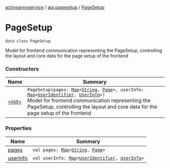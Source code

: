 [activeannoservice](../../index.md) / [api.pagesetup](../index.md) / [PageSetup](./index.md)

# PageSetup

`data class PageSetup`

Model for frontend communication representing the PageSetup, controlling the layout and core data for the page setup
of the frontend

### Constructors

| Name | Summary |
|---|---|
| [&lt;init&gt;](-init-.md) | `PageSetup(pages: `[`Map`](https://kotlinlang.org/api/latest/jvm/stdlib/kotlin.collections/-map/index.html)`<`[`String`](https://kotlinlang.org/api/latest/jvm/stdlib/kotlin/-string/index.html)`, `[`Page`](../-page/index.md)`>, userInfo: `[`Map`](https://kotlinlang.org/api/latest/jvm/stdlib/kotlin.collections/-map/index.html)`<`[`UserIdentifier`](../../config.userroles/-user-identifier.md)`, `[`UserInfo`](../../user/-user-info/index.md)`>)`<br>Model for frontend communication representing the PageSetup, controlling the layout and core data for the page setup of the frontend |

### Properties

| Name | Summary |
|---|---|
| [pages](pages.md) | `val pages: `[`Map`](https://kotlinlang.org/api/latest/jvm/stdlib/kotlin.collections/-map/index.html)`<`[`String`](https://kotlinlang.org/api/latest/jvm/stdlib/kotlin/-string/index.html)`, `[`Page`](../-page/index.md)`>` |
| [userInfo](user-info.md) | `val userInfo: `[`Map`](https://kotlinlang.org/api/latest/jvm/stdlib/kotlin.collections/-map/index.html)`<`[`UserIdentifier`](../../config.userroles/-user-identifier.md)`, `[`UserInfo`](../../user/-user-info/index.md)`>` |
